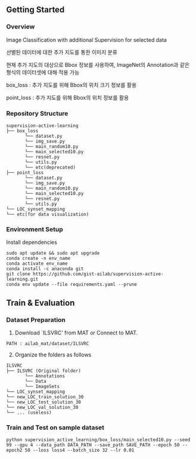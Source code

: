 ## Getting Started

### Overview

Image Classification with additional Supervision for selected data

선별된 데이터에 대한 추가 지도를 통한 이미지 분류

현재 추가 지도의 대상으로 Bbox 정보를 사용하여, ImageNet의 Annotation과 같은 형식의 데이터셋에 대해 적용 가능

box_loss : 추가 지도를 위해 Bbox의 위치 크기 정보를 활용

point_loss : 추가 지도를 위해 Bbox의 위치 정보를 활용

### Repository Structure
```
supervision-active-learning
├── box_loss
       └── dataset.py
       └── img_save.py
       └── main_random10.py
       └── main_selected10.py
       └── resnet.py
       └── utils.py
       └── etc(deprecated)
├── point_loss
       └── dataset.py
       └── img_save.py
       └── main_random10.py
       └── main_selected10.py
       └── resnet.py
       └── utils.py
└── LOC_synset_mapping 
└── etc(for data visualization)
```

### Environment Setup

Install dependencies
```
sudo apt update && sudo apt upgrade
conda create -n env_name
conda activate env_name
conda install -c anaconda git
git clone https://github.com/gist-ailab/supervision-active-learning.git
conda env update --file requirements.yaml --prune
```

## Train & Evaluation

### Dataset Preparation
1. Download `ILSVRC' from MAT or Connect to MAT.
```
PATH : ailab_mat/dataset/ILSVRC
```
2. Organize the folders as follows
```
ILSVRC
├── ILSVRC (Original folder)
       └── Annotations
       └── Data
       └── ImageSets
└── LOC_synset_mapping 
└── new_LOC_train_solution_30 
└── new_LOC_test_solution_30 
└── new_LOC_val_solution_30 
└── ... (useless)
```
### Train and Test on sample dataset
```
python supervision_active_learning/box_loss/main_selected10.py --seed 99 --gpu 4 --data_path DATA_PATH --save_path SAVE_PATH --epoch 50 --epoch2 50 --loss loss4 --batch_size 32 --lr 0.01
```
